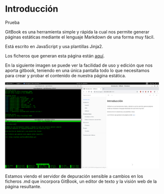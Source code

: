 # Introducción

Prueba

GitBook es una herramienta simple y rápida la cual nos permite generar páginas
estáticas mediante el lenguaje Markdown de una forma muy fácil.

Está escrito en JavaScript y usa plantillas Jinja2.

Los ficheros que generan esta página están [aquí][1].

En la siguiente imagen se puede ver la facilidad de uso y edición que nos aporta gitbook,
teniendo en una única pantalla todo lo que necesitamos para crear y probar el contenido
de nuestra página estática.

![](img/Imagen1.png)

Estamos viendo el servidor de depuración sensible a cambios en los ficheros
 .md que incorpora GitBook, un editor de texto y la visión web de la página resultante.

[1]: https://github.com/Velaa98/GitBook.git 

